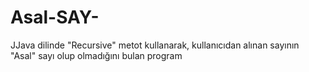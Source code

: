 # Asal-SAY-
JJava dilinde "Recursive" metot kullanarak, kullanıcıdan alınan sayının "Asal" sayı olup olmadığını bulan program

